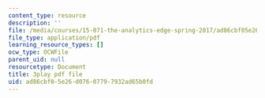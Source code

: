 ```yaml
---
content_type: resource
description: ''
file: /media/courses/15-071-the-analytics-edge-spring-2017/ad86cbf05e26d07607797932ad65b0fd_kntypWFmyyM.pdf
file_type: application/pdf
learning_resource_types: []
ocw_type: OCWFile
parent_uid: null
resourcetype: Document
title: 3play pdf file
uid: ad86cbf0-5e26-d076-0779-7932ad65b0fd
---
```

